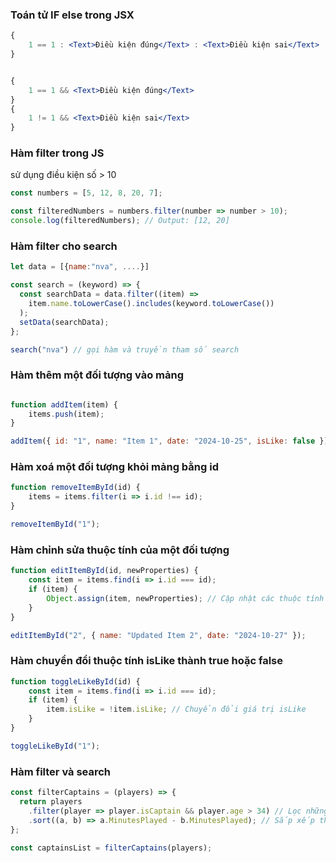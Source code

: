 
### Toán tử IF else trong JSX
```jsx
{
    1 == 1 : <Text>Điều kiện đúng</Text> : <Text>Điều kiện sai</Text>
}


{
    1 == 1 && <Text>Điều kiện đúng</Text>
}
{
    1 != 1 && <Text>Điều kiện sai</Text>
}

```


### Hàm filter trong JS
sử dụng điều kiện số > 10
```jsx
const numbers = [5, 12, 8, 20, 7];

const filteredNumbers = numbers.filter(number => number > 10);
console.log(filteredNumbers); // Output: [12, 20]
```

### Hàm filter cho search
```jsx
let data = [{name:"nva", ....}]

const search = (keyword) => {
  const searchData = data.filter((item) =>
    item.name.toLowerCase().includes(keyword.toLowerCase())
  );
  setData(searchData);
};

search("nva") // gọi hàm và truyền tham số search
```


### Hàm thêm một đối tượng vào mảng
```jsx

function addItem(item) {
    items.push(item);
}

addItem({ id: "1", name: "Item 1", date: "2024-10-25", isLike: false });
```

### Hàm xoá một đối tượng khỏi mảng bằng id
```jsx
function removeItemById(id) {
    items = items.filter(i => i.id !== id);
}

removeItemById("1");
```

### Hàm chỉnh sửa thuộc tính của một đối tượng


```jsx
function editItemById(id, newProperties) {
    const item = items.find(i => i.id === id);
    if (item) {
        Object.assign(item, newProperties); // Cập nhật các thuộc tính
    }
}

editItemById("2", { name: "Updated Item 2", date: "2024-10-27" });
```

### Hàm chuyển đổi thuộc tính isLike thành true hoặc false

```jsx
function toggleLikeById(id) {
    const item = items.find(i => i.id === id);
    if (item) {
        item.isLike = !item.isLike; // Chuyển đổi giá trị isLike
    }
}

toggleLikeById("1");
```

### Hàm filter và search
```jsx
const filterCaptains = (players) => {
  return players
    .filter(player => player.isCaptain && player.age > 34) // Lọc những người là đội trưởng trên 34 tuổi
    .sort((a, b) => a.MinutesPlayed - b.MinutesPlayed); // Sắp xếp theo MinutesPlayed tăng dần
};

const captainsList = filterCaptains(players);
```


